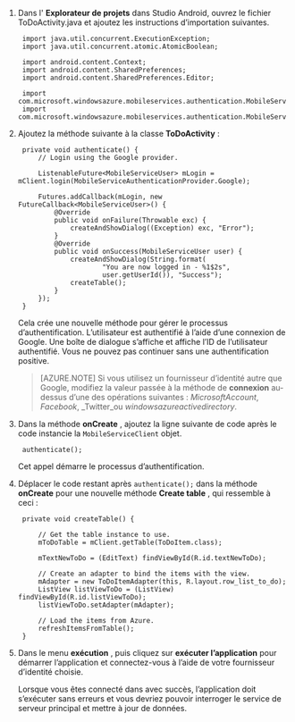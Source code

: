
1. Dans l' **Explorateur de projets** dans Studio Android, ouvrez le fichier ToDoActivity.java et ajoutez les instructions d’importation suivantes.

        import java.util.concurrent.ExecutionException;
        import java.util.concurrent.atomic.AtomicBoolean;

        import android.content.Context;
        import android.content.SharedPreferences;
        import android.content.SharedPreferences.Editor;

        import com.microsoft.windowsazure.mobileservices.authentication.MobileServiceAuthenticationProvider;
        import com.microsoft.windowsazure.mobileservices.authentication.MobileServiceUser;

2. Ajoutez la méthode suivante à la classe **ToDoActivity** : 
    
        private void authenticate() {
            // Login using the Google provider.
            
            ListenableFuture<MobileServiceUser> mLogin = mClient.login(MobileServiceAuthenticationProvider.Google);
    
            Futures.addCallback(mLogin, new FutureCallback<MobileServiceUser>() {
                @Override
                public void onFailure(Throwable exc) {
                    createAndShowDialog((Exception) exc, "Error");
                }           
                @Override
                public void onSuccess(MobileServiceUser user) {
                    createAndShowDialog(String.format(
                            "You are now logged in - %1$2s",
                            user.getUserId()), "Success");
                    createTable();  
                }
            });     
        }


    Cela crée une nouvelle méthode pour gérer le processus d’authentification. L’utilisateur est authentifié à l’aide d’une connexion de Google. Une boîte de dialogue s’affiche et affiche l’ID de l’utilisateur authentifié. Vous ne pouvez pas continuer sans une authentification positive.

    > [AZURE.NOTE] Si vous utilisez un fournisseur d’identité autre que Google, modifiez la valeur passée à la méthode de **connexion** au-dessus d’une des opérations suivantes : _MicrosoftAccount_, _Facebook_, _Twitter_ou _windowsazureactivedirectory_.

3. Dans la méthode **onCreate** , ajoutez la ligne suivante de code après le code instancie la `MobileServiceClient` objet.

        authenticate();

    Cet appel démarre le processus d’authentification.

4. Déplacer le code restant après `authenticate();` dans la méthode **onCreate** pour une nouvelle méthode **Create table** , qui ressemble à ceci :

        private void createTable() {
    
            // Get the table instance to use.
            mToDoTable = mClient.getTable(ToDoItem.class);
    
            mTextNewToDo = (EditText) findViewById(R.id.textNewToDo);
    
            // Create an adapter to bind the items with the view.
            mAdapter = new ToDoItemAdapter(this, R.layout.row_list_to_do);
            ListView listViewToDo = (ListView) findViewById(R.id.listViewToDo);
            listViewToDo.setAdapter(mAdapter);
    
            // Load the items from Azure.
            refreshItemsFromTable();
        }

9. Dans le menu **exécution** , puis cliquez sur **exécuter l’application** pour démarrer l’application et connectez-vous à l’aide de votre fournisseur d’identité choisie. 

    Lorsque vous êtes connecté dans avec succès, l’application doit s’exécuter sans erreurs et vous devriez pouvoir interroger le service de serveur principal et mettre à jour de données.